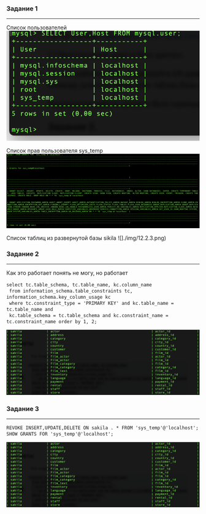 ### Задание 1
---
Список пользователей
![](./img/12.2.1.png)

Список прав пользователя sys_temp
![](./img/12.2.2.png)

Список таблиц из развернутой базы sikila
![]./img/12.2.3.png)

### Задание 2
---

Как это работает понять не могу, но работает
```
select tc.table_schema, tc.table_name, kc.column_name 
 from information_schema.table_constraints tc, information_schema.key_column_usage kc
 where tc.constraint_type = 'PRIMARY KEY' and kc.table_name = tc.table_name and 
 kc.table_schema = tc.table_schema and kc.constraint_name = tc.constraint_name order by 1, 2;
```
![](./img/12.2.4.png)

### Задание 3
---
```
REVOKE INSERT,UPDATE,DELETE ON sakila . * FROM 'sys_temp'@'localhost';
SHOW GRANTS FOR 'sys_temp'@'localhost';
```
![](./img/12.2.4.png)

